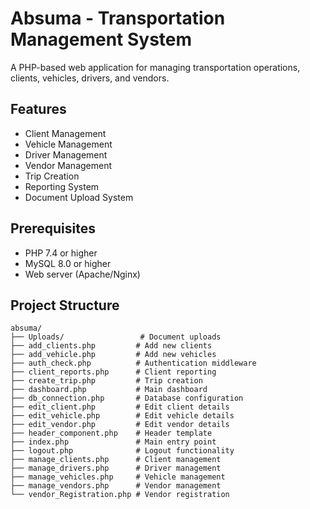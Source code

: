 # Absuma - Transportation Management System

A PHP-based web application for managing transportation operations, clients, vehicles, drivers, and vendors.

## Features

- Client Management
- Vehicle Management  
- Driver Management
- Vendor Management
- Trip Creation
- Reporting System
- Document Upload System

## Prerequisites

- PHP 7.4 or higher
- MySQL 8.0 or higher
- Web server (Apache/Nginx)


## Project Structure

```
absuma/
├── Uploads/                 # Document uploads
├── add_clients.php         # Add new clients
├── add_vehicle.php         # Add new vehicles
├── auth_check.php          # Authentication middleware
├── client_reports.php      # Client reporting
├── create_trip.php         # Trip creation
├── dashboard.php           # Main dashboard
├── db_connection.php       # Database configuration
├── edit_client.php         # Edit client details
├── edit_vehicle.php        # Edit vehicle details
├── edit_vendor.php         # Edit vendor details
├── header_component.php    # Header template
├── index.php               # Main entry point
├── logout.php              # Logout functionality
├── manage_clients.php      # Client management
├── manage_drivers.php      # Driver management
├── manage_vehicles.php     # Vehicle management
├── manage_vendors.php      # Vendor management
└── vendor_Registration.php # Vendor registration
```

